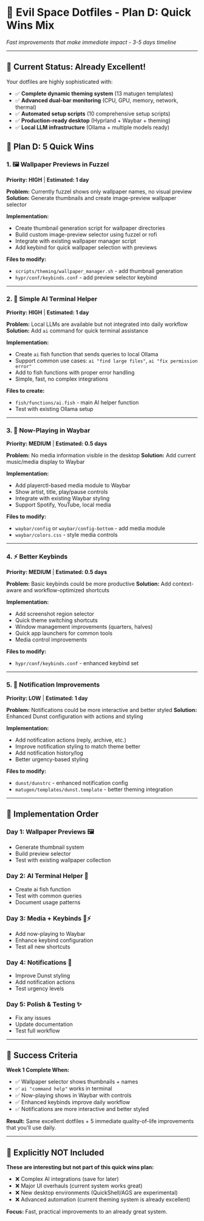 # 🌌 Evil Space Dotfiles - Plan D: Quick Wins Mix

*Fast improvements that make immediate impact - 3-5 days timeline*

---

## 🎯 **Current Status: Already Excellent!**

Your dotfiles are highly sophisticated with:
- ✅ **Complete dynamic theming system** (13 matugen templates)
- ✅ **Advanced dual-bar monitoring** (CPU, GPU, memory, network, thermal)  
- ✅ **Automated setup scripts** (10 comprehensive setup scripts)
- ✅ **Production-ready desktop** (Hyprland + Waybar + theming)
- ✅ **Local LLM infrastructure** (Ollama + multiple models ready)

## 🚀 **Plan D: 5 Quick Wins** 

### **1. 🖼️ Wallpaper Previews in Fuzzel** 
**Priority: HIGH** | **Estimated: 1 day**

**Problem:** Currently fuzzel shows only wallpaper names, no visual preview
**Solution:** Generate thumbnails and create image-preview wallpaper selector

**Implementation:**
- Create thumbnail generation script for wallpaper directories
- Build custom image-preview selector using fuzzel or rofi
- Integrate with existing wallpaper manager script
- Add keybind for quick wallpaper selection with previews

**Files to modify:**
- `scripts/theming/wallpaper_manager.sh` - add thumbnail generation
- `hypr/conf/keybinds.conf` - add preview selector keybind

---

### **2. 🤖 Simple AI Terminal Helper**
**Priority: HIGH** | **Estimated: 1 day**

**Problem:** Local LLMs are available but not integrated into daily workflow
**Solution:** Add `ai` command for quick terminal assistance

**Implementation:**
- Create `ai` fish function that sends queries to local Ollama
- Support common use cases: `ai "find large files"`, `ai "fix permission error"`
- Add to fish functions with proper error handling
- Simple, fast, no complex integrations

**Files to create:**
- `fish/functions/ai.fish` - main AI helper function
- Test with existing Ollama setup

---

### **3. 🎵 Now-Playing in Waybar**
**Priority: MEDIUM** | **Estimated: 0.5 days**

**Problem:** No media information visible in the desktop
**Solution:** Add current music/media display to Waybar

**Implementation:**
- Add playerctl-based media module to Waybar
- Show artist, title, play/pause controls
- Integrate with existing Waybar styling
- Support Spotify, YouTube, local media

**Files to modify:**
- `waybar/config` or `waybar/config-bottom` - add media module
- `waybar/colors.css` - style media controls

---

### **4. ⚡ Better Keybinds**
**Priority: MEDIUM** | **Estimated: 0.5 days**

**Problem:** Basic keybinds could be more productive
**Solution:** Add context-aware and workflow-optimized shortcuts

**Implementation:**
- Add screenshot region selector
- Quick theme switching shortcuts
- Window management improvements (quarters, halves)
- Quick app launchers for common tools
- Media control improvements

**Files to modify:**
- `hypr/conf/keybinds.conf` - enhanced keybind set

---

### **5. 📱 Notification Improvements**
**Priority: LOW** | **Estimated: 1 day**

**Problem:** Notifications could be more interactive and better styled
**Solution:** Enhanced Dunst configuration with actions and styling

**Implementation:**
- Add notification actions (reply, archive, etc.)
- Improve notification styling to match theme better
- Add notification history/log
- Better urgency-based styling

**Files to modify:**
- `dunst/dunstrc` - enhanced notification config
- `matugen/templates/dunst.template` - better theming integration

---

## 📅 **Implementation Order**

### **Day 1: Wallpaper Previews** 🖼️
- Generate thumbnail system
- Build preview selector
- Test with existing wallpaper collection

### **Day 2: AI Terminal Helper** 🤖  
- Create ai fish function
- Test with common queries
- Document usage patterns

### **Day 3: Media + Keybinds** 🎵⚡
- Add now-playing to Waybar
- Enhance keybind configuration
- Test all new shortcuts

### **Day 4: Notifications** 📱
- Improve Dunst styling
- Add notification actions
- Test urgency levels

### **Day 5: Polish & Testing** ✨
- Fix any issues
- Update documentation
- Test full workflow

---

## 🎯 **Success Criteria**

**Week 1 Complete When:**
- ✅ Wallpaper selector shows thumbnails + names
- ✅ `ai "command help"` works in terminal
- ✅ Now-playing shows in Waybar with controls
- ✅ Enhanced keybinds improve daily workflow
- ✅ Notifications are more interactive and better styled

**Result:** Same excellent dotfiles + 5 immediate quality-of-life improvements that you'll use daily.

---

## 🚫 **Explicitly NOT Included**

**These are interesting but not part of this quick wins plan:**
- ❌ Complex AI integrations (save for later)
- ❌ Major UI overhauls (current system works great)
- ❌ New desktop environments (QuickShell/AGS are experimental)
- ❌ Advanced automation (current theming system is already excellent)

**Focus:** Fast, practical improvements to an already great system.